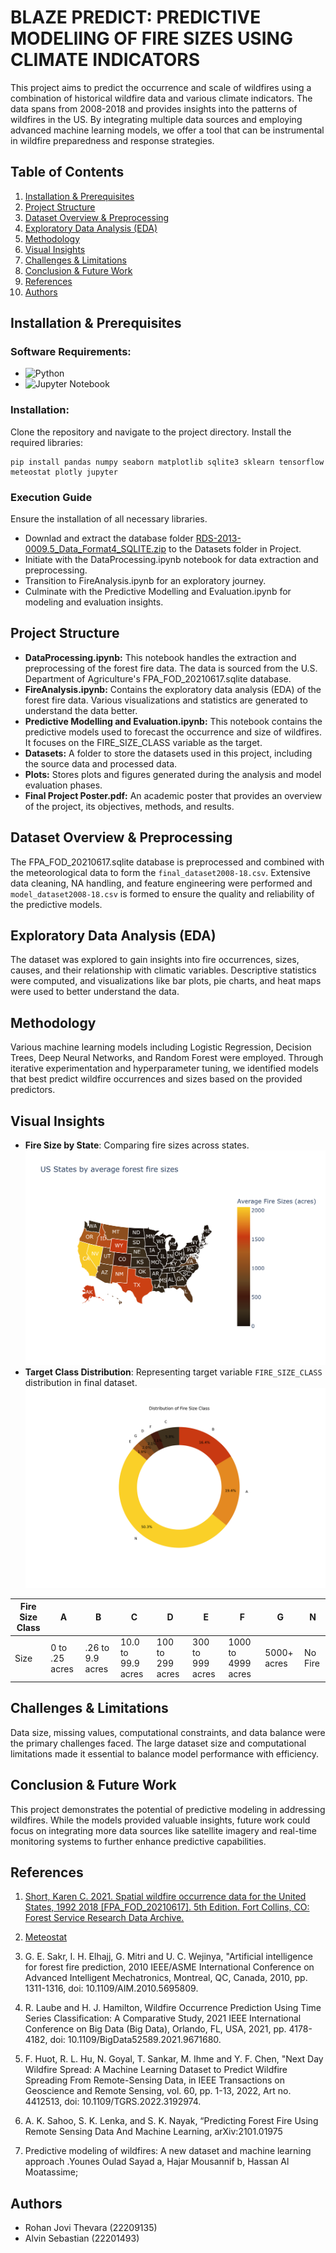 # BLAZE PREDICT: PREDICTIVE MODELlING OF FIRE SIZES USING CLIMATE INDICATORS

This project aims to predict the occurrence and scale of wildfires using a combination of historical wildfire data and various climate indicators. The data spans from 2008-2018 and provides insights into the patterns of wildfires in the US. By integrating multiple data sources and employing advanced machine learning models, we offer a tool that can be instrumental in wildfire preparedness and response strategies.

## Table of Contents

1. [Installation & Prerequisites](#installation--prerequisites)
2. [Project Structure](#project-structure)
3. [Dataset Overview & Preprocessing](#dataset-overview--preprocessing) 
4. [Exploratory Data Analysis (EDA)](#exploratory-data-analysis-eda)
5. [Methodology](#methodology)
6. [Visual Insights](#visual-insights)
7. [Challenges & Limitations](#challenges--limitations)
8. [Conclusion & Future Work](#conclusion--future-work)
9. [References](#references)
10. [Authors](#authors)

## Installation & Prerequisites

### Software Requirements:
- ![Python](https://img.shields.io/badge/python-v3.7+-blue.svg)
- ![Jupyter Notebook](https://img.shields.io/badge/Jupyter-Notebook-blue.svg)
### Installation:
Clone the repository and navigate to the project directory. Install the required libraries:
```
pip install pandas numpy seaborn matplotlib sqlite3 sklearn tensorflow meteostat plotly jupyter
```
### Execution Guide
Ensure the installation of all necessary libraries.
- Downlad and extract the database folder [RDS-2013-0009.5_Data_Format4_SQLITE.zip](https://www.fs.usda.gov/rds/archive/products/RDS-2013-0009.5/RDS-2013-0009.5_Data_Format4_SQLITE.zip) to the Datasets folder in Project.
- Initiate with the DataProcessing.ipynb notebook for data extraction and preprocessing.
- Transition to FireAnalysis.ipynb for an exploratory journey.
- Culminate with the Predictive Modelling and Evaluation.ipynb for modeling and evaluation insights.

## Project Structure
- **DataProcessing.ipynb:** This notebook handles the extraction and preprocessing of the forest fire data. The data is sourced from the U.S. Department of Agriculture's FPA_FOD_20210617.sqlite database.
- **FireAnalysis.ipynb:** Contains the exploratory data analysis (EDA) of the forest fire data. Various visualizations and statistics are generated to understand the data better.
- **Predictive Modelling and Evaluation.ipynb:** This notebook contains the predictive models used to forecast the occurrence and size of wildfires. It focuses on the FIRE_SIZE_CLASS variable as the target.
- **Datasets:** A folder to store the datasets used in this project, including the source data and processed data.
- **Plots:** Stores plots and figures generated during the analysis and model evaluation phases.
- **Final Project Poster.pdf:** An academic poster that provides an overview of the project, its objectives, methods, and results.


## Dataset Overview & Preprocessing

The FPA_FOD_20210617.sqlite database is preprocessed and combined with the meteorological data to form the `final_dataset2008-18.csv`. Extensive data cleaning, NA handling, and feature engineering were performed and `model_dataset2008-18.csv` is formed to ensure the quality and reliability of the predictive models.

## Exploratory Data Analysis (EDA)

The dataset was explored to gain insights into fire occurrences, sizes, causes, and their relationship with climatic variables. Descriptive statistics were computed, and visualizations like bar plots, pie charts, and heat maps were used to better understand the data.

## Methodology

Various machine learning models including Logistic Regression, Decision Trees, Deep Neural Networks, and Random Forest were employed. Through iterative experimentation and hyperparameter tuning, we identified models that best predict wildfire occurrences and sizes based on the provided predictors.

## Visual Insights

- **Fire Size by State**: Comparing fire sizes across states.
![Fire Size by State](Project/Plots/State_by_FireSize.png)
- **Target Class Distribution**: Representing target variable `FIRE_SIZE_CLASS` distribution in final dataset.
![Class Distribution](Project/Plots/Class_Distribution.png)

Fire Size Class | A | B | C | D | E | F | G | N 
--- | --- | --- | --- |--- |--- |--- |--- |--- 
Size | 0 to .25 acres | .26 to 9.9 acres | 10.0 to 99.9 acres | 100 to 299 acres| 300 to 999 acres | 1000 to 4999 acres | 5000+ acres | No Fire
 

## Challenges & Limitations

Data size, missing values, computational constraints, and data balance were the primary challenges faced. The large dataset size and computational limitations made it essential to balance model performance with efficiency.

## Conclusion & Future Work

This project demonstrates the potential of predictive modeling in addressing wildfires. While the models provided valuable insights, future work could focus on integrating more data sources like satellite imagery and real-time monitoring systems to further enhance predictive capabilities.

## References
1. [Short, Karen C. 2021. Spatial wildfire occurrence data for the United States, 1992 2018 [FPA_FOD_20210617]. 5th Edition. Fort Collins, CO: Forest Service Research Data Archive.](https://doi.org/10.2737/RDS-2013-0009.5)

2. [Meteostat](https://meteostat.net/en/)

3. G. E. Sakr, I. H. Elhajj, G. Mitri and U. C. Wejinya, "Artificial intelligence for forest fire prediction, 2010 IEEE/ASME International Conference on Advanced Intelligent Mechatronics, 
Montreal, QC, Canada, 2010, pp. 1311-1316, doi: 10.1109/AIM.2010.5695809.

4. R. Laube and H. J. Hamilton, Wildfire Occurrence Prediction Using Time Series Classification: A Comparative Study, 2021 IEEE International Conference on Big Data (Big Data), Orlando, FL, USA, 2021, pp. 4178-4182, doi: 10.1109/BigData52589.2021.9671680.

5. F. Huot, R. L. Hu, N. Goyal, T. Sankar, M. Ihme and Y. F. Chen, "Next Day Wildfire Spread: A Machine Learning Dataset to Predict Wildfire Spreading From Remote-Sensing Data, in IEEE Transactions on Geoscience and Remote Sensing, vol. 60, pp. 1-13, 2022, Art no. 4412513, doi: 10.1109/TGRS.2022.3192974.

6. A. K. Sahoo, S. K. Lenka, and S. K. Nayak, “Predicting Forest Fire Using Remote Sensing Data And Machine Learning, arXiv:2101.01975

7. Predictive modeling of wildfires: A new dataset and machine learning approach .Younes Oulad Sayad a, Hajar Mousannif b, Hassan Al Moatassime;

## Authors
- Rohan Jovi Thevara (22209135)
- Alvin Sebastian (22201493)
